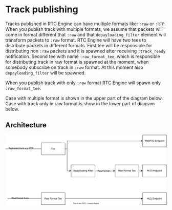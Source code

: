 # Track publishing

Tracks published in RTC Engine can have multiple formats like: `:raw` or `:RTP`. When you publish track with multiple formats, we assume that packets will come in format different that `:raw` and that `depayloading_filter` element will transform packets to `:raw` format. RTC Engine will have two tees to distribute packets in different formats. First tee will be responsible for distributing non `:raw` packets and it is spawned after receiving `:track_ready` notification. Second tee with name `:raw_format_tee`, which is responsible for distributing track in raw format is spawned at the moment, when somebody subscribe on track in `:raw` format. At this moment also `depayloading_filter` will be spawned. 

When you publish track with only `:raw` format RTC Engine will spawn only `:raw_format_tee`.

Case with multiple format is shown in the upper part of the diagram below.
Case with track only in raw format is show in the lower part of diagram below.


## Architecture

![Alt text](assets/tee_diagram.svg)